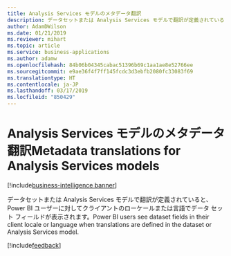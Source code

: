 ```yaml
---
title: Analysis Services モデルのメタデータ翻訳
description: データセットまたは Analysis Services モデルで翻訳が定義されていると、Power BI ユーザーに対してクライアントのローケールまたは言語でデータ セット フィールドが表示されます。
author: AdamDWilson
ms.date: 01/21/2019
ms.reviewer: mihart
ms.topic: article
ms.service: business-applications
ms.author: adamw
ms.openlocfilehash: 84b06b04345cabac51396b69c1aa1ae8e52766ee
ms.sourcegitcommit: e9ae36f4f7ff145fcdc3d3ebfb2080fc33083f69
ms.translationtype: HT
ms.contentlocale: ja-JP
ms.lasthandoff: 03/17/2019
ms.locfileid: "850429"
---
```

#  <a name="metadata-translations-for-analysis-services-models"></a><span data-ttu-id="b4daa-103">Analysis Services モデルのメタデータ翻訳</span><span class="sxs-lookup"><span data-stu-id="b4daa-103">Metadata translations for Analysis Services models</span></span>
[!include[business-intelligence banner](../../includes/business-intelligence.md)]

<span data-ttu-id="b4daa-104">データセットまたは Analysis Services モデルで翻訳が定義されていると、Power BI ユーザーに対してクライアントのローケールまたは言語でデータ セット フィールドが表示されます。</span><span class="sxs-lookup"><span data-stu-id="b4daa-104">Power BI users see dataset fields in their client locale or language when translations are defined in the dataset or Analysis Services model.</span></span>

[!include[feedback](../includes/service-feedback.md)]
